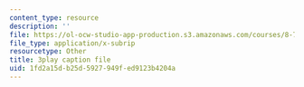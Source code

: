 ```yaml
---
content_type: resource
description: ''
file: https://ol-ocw-studio-app-production.s3.amazonaws.com/courses/8-701-introduction-to-nuclear-and-particle-physics-fall-2020/1fd2a15db25d5927949fed9123b4204a_HynldX56FHI.vtt
file_type: application/x-subrip
resourcetype: Other
title: 3play caption file
uid: 1fd2a15d-b25d-5927-949f-ed9123b4204a
---
```

